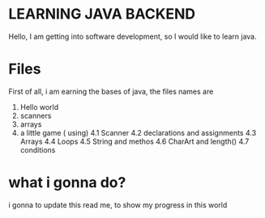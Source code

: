 # LEARNING JAVA BACKEND

Hello, I am getting into software development, so I would like to learn java. 

# Files

First of all, i am earning the bases of java, the files names are
1. Hello world
2. scanners
3. arrays
4. a little game ( using)
    4.1 Scanner
    4.2 declarations and assignments
    4.3 Arrays
    4.4 Loops
    4.5 String and methos
    4.6 CharArt and length()
    4.7 conditions


# what i gonna do?
i gonna to update this read me, to show my progress in this world
